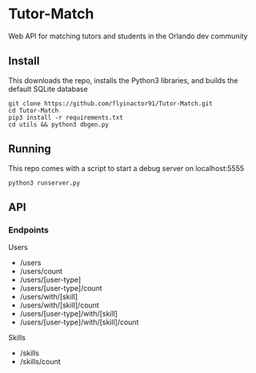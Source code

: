 # Tutor-Match
Web API for matching tutors and students in the Orlando dev community

## Install

This downloads the repo, installs the Python3 libraries, and builds the default SQLite database

```
git clone https://github.com/flyinactor91/Tutor-Match.git
cd Tutor-Match
pip3 install -r requirements.txt
cd utils && python3 dbgen.py
```

## Running

This repo comes with a script to start a debug server on localhost:5555

```
python3 runserver.py
```

## API

### Endpoints

Users

* /users
* /users/count
* /users/[user-type]
* /users/[user-type]/count
* /users/with/[skill]
* /users/with/[skill]/count
* /users/[user-type]/with/[skill]
* /users/[user-type]/with/[skill]/count

Skills

* /skills
* /skills/count
